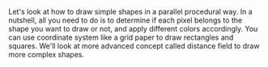 Let's look at how to draw simple shapes in a parallel procedural way. In a nutshell, all you need to do is to determine if each pixel belongs to the shape you want to draw or not, and apply different colors accordingly. You can use coordinate system like a grid paper to draw rectangles and squares. We'll look at more advanced concept called distance field to draw more complex shapes.
